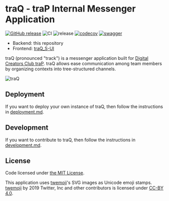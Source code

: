 # traQ - traP Internal Messenger Application

[![GitHub release](https://img.shields.io/github/release/traPtitech/traQ.svg)](https://GitHub.com/traPtitech/traQ/releases/)
![CI](https://github.com/traPtitech/traQ/workflows/CI/badge.svg)
![release](https://github.com/traPtitech/traQ/workflows/release/badge.svg)
[![codecov](https://codecov.io/gh/traPtitech/traQ/branch/master/graph/badge.svg)](https://codecov.io/gh/traPtitech/traQ)
[![swagger](https://img.shields.io/badge/swagger-docs-brightgreen)](https://apis.trap.jp/)

- Backend: this repository
- Frontend: [traQ_S-UI](https://github.com/traPtitech/traQ_S-UI)

traQ (pronounced "track") is a messenger application built for [Digital Creators Club traP](https://trap.jp).
traQ allows ease communication among team members by organizing contexts into tree-structured channels.

![traQ](https://user-images.githubusercontent.com/49056869/115141831-5a376980-a079-11eb-93c1-7016bc2097d0.png)

## Deployment

If you want to deploy your own instance of traQ, then follow the instructions in [deployment.md](./docs/deployment.md).

## Development

If you want to contribute to traQ, then follow the instructions in [development.md](./docs/development.md).

## License
Code licensed under [the MIT License](https://github.com/traPtitech/traQ/blob/master/LICENSE).

This application uses [twemoji](https://twemoji.twitter.com)'s SVG images as Unicode emoji stamps.
[twemoji](https://twemoji.twitter.com) by 2019 Twitter, Inc and other contributors is licensed under [CC-BY 4.0](https://creativecommons.org/licenses/by/4.0/). 
